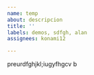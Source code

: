 ```yaml
---
name: temp
about: descripcion
title: ''
labels: demos, sdfgh, alan
assignees: konami12

---
```


preurdfghjkl;iugyfhgcv b
